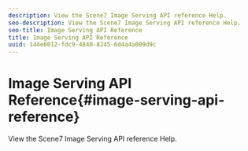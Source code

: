 ```yaml
---
description: View the Scene7 Image Serving API reference Help.
seo-description: View the Scene7 Image Serving API reference Help.
seo-title: Image Serving API Reference
title: Image Serving API Reference
uuid: 144e6012-fdc9-4840-8245-6d4a4a009d9c
---
```


# Image Serving API Reference{#image-serving-api-reference}

View the Scene7 Image Serving API reference Help.

